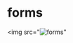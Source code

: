 # forms

<img src="![forms](https://user-images.githubusercontent.com/100284364/157862646-e2bb4a52-ca9b-4f54-bf17-fe3492d232d6.jpg)"
